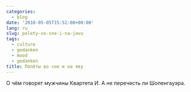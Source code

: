 ```yaml
---
categories:
  - blog
date: '2010-05-05T15:52:00+00:00'
lang: ru
slug: polety-vo-sne-i-na-javu
tags:
  - culture
  - gedanken
  - mood
  - gedanken
title: Полёты во сне и на яву
---
```




О чём говорят мужчины Квартета И. А не перечесть ли Шопенгауэра.